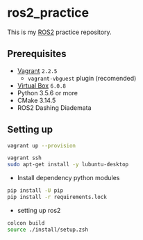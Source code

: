 # ros2_practice

This is my [ROS2](https://index.ros.org/doc/ros2/) practice repository.

## Prerequisites

* [Vagrant](https://www.vagrantup.com/) `2.2.5`
  * `vagrant-vbguest` plugin (recomended)
* [Virtual Box](https://www.virtualbox.org/) `6.0.8`
* Python 3.5.6 or more
* CMake 3.14.5
* ROS2 Dashing Diademata

## Setting up

```bash
vagrant up --provision
```

```bash
vagrant ssh
sudo apt-get install -y lubuntu-desktop
```

* Install dependency python modules

```bash
pip install -U pip
pip install -r requirements.lock
```

* setting up ros2

```bash
colcon build
source ./install/setup.zsh 
```